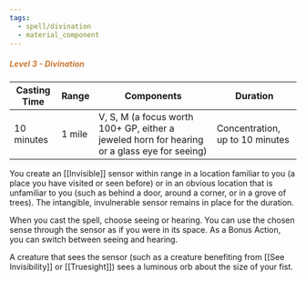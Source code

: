 ```yaml
---
tags:
  - spell/divination
  - material_component
---
```

##### *<span style="color:rgb(203, 123, 55)">Level 3 - Divination</span>*

|Casting Time|Range|Components|Duration|
|---|---|---|---|
|10 minutes|1 mile|V, S, M (a focus worth 100+ GP, either a jeweled horn for hearing or a glass eye for seeing)|Concentration, up to 10 minutes|
You create an [[Invisible]] sensor within range in a location familiar to you (a place you have visited or seen before) or in an obvious location that is unfamiliar to you (such as behind a door, around a corner, or in a grove of trees). The intangible, invulnerable sensor remains in place for the duration. 

When you cast the spell, choose seeing or hearing. You can use the chosen sense through the sensor as if you were in its space. As a Bonus Action, you can switch between seeing and hearing. 

A creature that sees the sensor (such as a creature benefiting from [[See Invisibility]] or [[Truesight]]) sees a luminous orb about the size of your fist. 